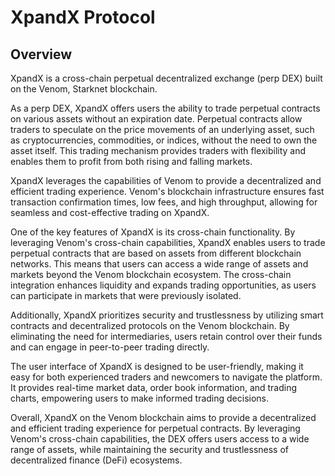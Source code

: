 # XpandX Protocol

## Overview

XpandX is a cross-chain perpetual decentralized exchange (perp DEX) built on the Venom, Starknet blockchain.&#x20;

As a perp DEX, XpandX offers users the ability to trade perpetual contracts on various assets without an expiration date. Perpetual contracts allow traders to speculate on the price movements of an underlying asset, such as cryptocurrencies, commodities, or indices, without the need to own the asset itself. This trading mechanism provides traders with flexibility and enables them to profit from both rising and falling markets.

XpandX leverages the capabilities of Venom to provide a decentralized and efficient trading experience. Venom's blockchain infrastructure ensures fast transaction confirmation times, low fees, and high throughput, allowing for seamless and cost-effective trading on XpandX.

One of the key features of XpandX is its cross-chain functionality. By leveraging Venom's cross-chain capabilities, XpandX enables users to trade perpetual contracts that are based on assets from different blockchain networks. This means that users can access a wide range of assets and markets beyond the Venom blockchain ecosystem. The cross-chain integration enhances liquidity and expands trading opportunities, as users can participate in markets that were previously isolated.

Additionally, XpandX prioritizes security and trustlessness by utilizing smart contracts and decentralized protocols on the Venom blockchain. By eliminating the need for intermediaries, users retain control over their funds and can engage in peer-to-peer trading directly.

The user interface of XpandX is designed to be user-friendly, making it easy for both experienced traders and newcomers to navigate the platform. It provides real-time market data, order book information, and trading charts, empowering users to make informed trading decisions.

Overall, XpandX on the Venom blockchain aims to provide a decentralized and efficient trading experience for perpetual contracts. By leveraging Venom's cross-chain capabilities, the DEX offers users access to a wide range of assets, while maintaining the security and trustlessness of decentralized finance (DeFi) ecosystems.
